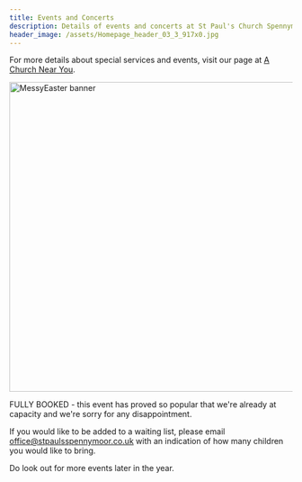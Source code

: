 ```yaml
---
title: Events and Concerts
description: Details of events and concerts at St Paul's Church Spennymoor.
header_image: /assets/Homepage_header_03_3_917x0.jpg
---
```

For more details about special services and events, visit our page at [A Church Near You](https://www.achurchnearyou.com/church/13565/).

<img width="550" alt="MessyEaster banner" src="https://github.com/stpaulsspennymoor/stpaulsspennymoor.github.io/assets/139633336/d1c97cee-26e1-4c43-82ad-7645b05208f4">

FULLY BOOKED - this event has proved so popular that we're already at capacity and we're sorry for any disappointment.

If you would like to be added to a waiting list, please email office@stpaulsspennymoor.co.uk with an indication of how many children you would like to bring.

Do look out for more events later in the year.
